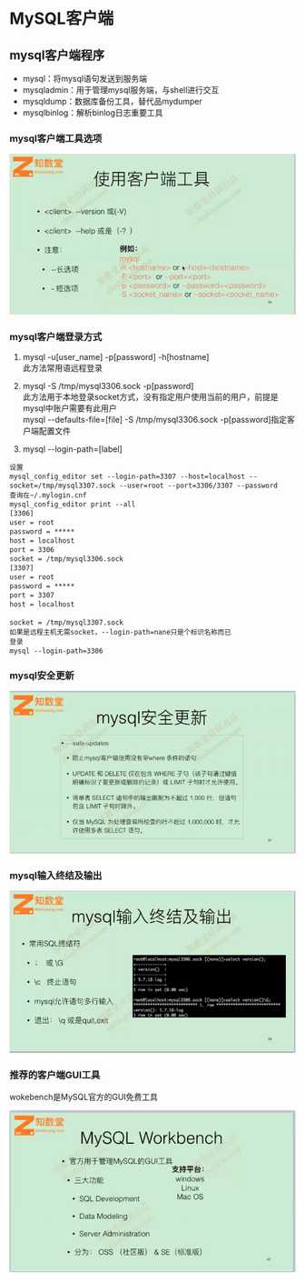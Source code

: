 # MySQL客户端

## mysql客户端程序

- mysql：将mysql语句发送到服务端
- mysqladmin：用于管理mysql服务端，与shell进行交互
- mysqldump：数据库备份工具，替代品mydumper
- mysqlbinlog：解析binlog日志重要工具

### mysql客户端工具选项
![](images/5-MySQL客户端介绍/MySQL客户端介绍01.jpg)  

### mysql客户端登录方式

1. mysql -u[user_name] -p[password] -h[hostname]  
此方法常用语远程登录

2. mysql -S /tmp/mysql3306.sock -p[password]  
此方法用于本地登录socket方式，没有指定用户使用当前的用户，前提是mysql中账户需要有此用户    
mysql --defaults-file=[file] -S /tmp/mysql3306.sock -p[password]指定客户端配置文件

3. mysql --login-path=[label]  
```
设置
mysql_config_editor set --login-path=3307 --host=localhost --socket=/tmp/mysql3307.sock --user=root --port=3306/3307 --password
查询在~/.mylogin.cnf
mysql_config_editor print --all
[3306]
user = root
password = *****
host = localhost
port = 3306
socket = /tmp/mysql3306.sock
[3307]
user = root
password = *****
port = 3307
host = localhost

socket = /tmp/mysql3307.sock
如果是远程主机无需socket，--login-path=nane只是个标识名称而已
登录
mysql --login-path=3306
```

### mysql安全更新

![](images/5-MySQL客户端介绍/MySQL客户端介绍02.jpg) 


### mysql输入终结及输出

![](images/5-MySQL客户端介绍/MySQL客户端介绍03.jpg) 

### 推荐的客户端GUI工具
wokebench是MySQL官方的GUI免费工具

![](images/5-MySQL客户端介绍/MySQL客户端介绍04.jpg) 